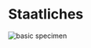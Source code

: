 # Staatliches

![basic specimen](https://github.com/googlefonts/staatliches/blob/master/docs/images/basic-specimen.gif)
